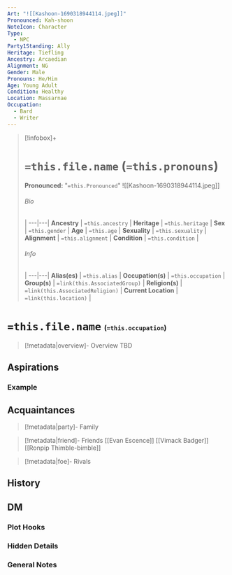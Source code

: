 ```yaml
---
Art: "![[Kashoon-1690318944114.jpeg]]"
Pronounced: Kah-shoon
NoteIcon: Character
Type:
  - NPC
Party1Standing: Ally
Heritage: Tiefling
Ancestry: Arcaedian
Alignment: NG
Gender: Male
Pronouns: He/Him
Age: Young Adult
Condition: Healthy
Location: Massarnae
Occupation:
  - Bard
  - Writer
---
```


> [!infobox]+
> # `=this.file.name` (`=this.pronouns`)
> **Pronounced:**  "`=this.Pronounced`"
> ![[Kashoon-1690318944114.jpeg]]
> ###### Bio
>  |
> ---|---|
> **Ancestry** | `=this.ancestry` |
> **Heritage** | `=this.heritage` |
> **Sex** | `=this.gender` |
> **Age** | `=this.age` |
> **Sexuality** | `=this.sexuality` |
> **Alignment** | `=this.alignment` |
> **Condition** | `=this.condition` |
> ###### Info
>  |
> ---|---|
> **Alias(es)** | `=this.alias` |
> **Occupation(s)** | `=this.occupation` |
> **Group(s)** | `=link(this.AssociatedGroup)` |
> **Religion(s)** | `=link(this.AssociatedReligion)` |
> **Current Location** | `=link(this.location)` |

# **`=this.file.name`** <span style="font-size: medium">(`=this.occupation`)</span>
> [!metadata|overview]- Overview 
> TBD

## Aspirations
### Example


## Acquaintances
> [!metadata|party]- Family
> 

> [!metadata|friend]- Friends
> [[Evan Escence]]
> [[Vimack Badger]]
> [[Ronpip Thimble-bimble]]

> [!metadata|foe]- Rivals
> 


## History


## DM
### Plot Hooks


### Hidden Details


### General Notes

